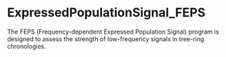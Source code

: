 # ExpressedPopulationSignal_FEPS
The FEPS (Frequency-dependent Expressed Population Signal) program is designed to  assess the strength of low-frequency signals in tree-ring chronologies.
